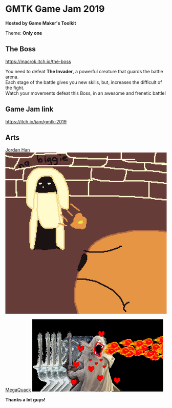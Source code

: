 # GMTK Game Jam 2019  
**Hosted by Game Maker's Toolkit**  

Theme: **Only one**  

## The Boss

https://macrok.itch.io/the-boss

You need to defeat **The Invader**, a powerful creature that guards the battle arena.  
Each stage of the battle gives you new skills, but, increases the difficult of the fight.  
Watch your movements defeat this Boss, in an awesome and frenetic battle!  

## Game Jam link
https://itch.io/jam/gmtk-2019

## Arts

[Jordan Han](https://itch.io/profile/thatjdude)
![Jordan Han art](https://github.com/arturnista/gmtk2019_unity/raw/master/Arts/thatjdude.png)

[MegaQuack](https://itch.io/profile/megaquack)
![MegaQuack art](https://github.com/arturnista/gmtk2019_unity/raw/master/Arts/megaquack.png)

**Thanks a lot guys!**